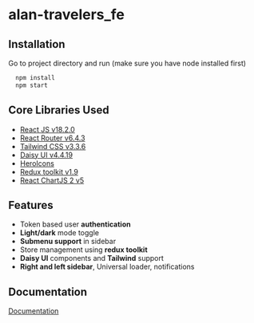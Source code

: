 # alan-travelers_fe

## Installation

Go to project directory and run (make sure you have node installed first)

```bash
  npm install
  npm start
```
## Core Libraries Used

- [React JS v18.2.0](https://reactjs.org/)
- [React Router v6.4.3](https://reactrouter.com/en/main)
- [Tailwind CSS v3.3.6](https://tailwindcss.com/)
- [Daisy UI v4.4.19](https://daisyui.com/)
- [HeroIcons](https://heroicons.com/)
- [Redux toolkit v1.9](https://redux-toolkit.js.org/)
- [React ChartJS 2 v5](https://react-chartjs-2.js.org/)

## Features

- Token based user **authentication**
- **Light/dark** mode toggle
- **Submenu support** in sidebar
- Store management using **redux toolkit**
- **Daisy UI** components and **Tailwind** support
- **Right and left sidebar**, Universal loader, notifications


## Documentation

[Documentation](https://tailwind-dashboard-template-dashwind.vercel.app/documentation)

